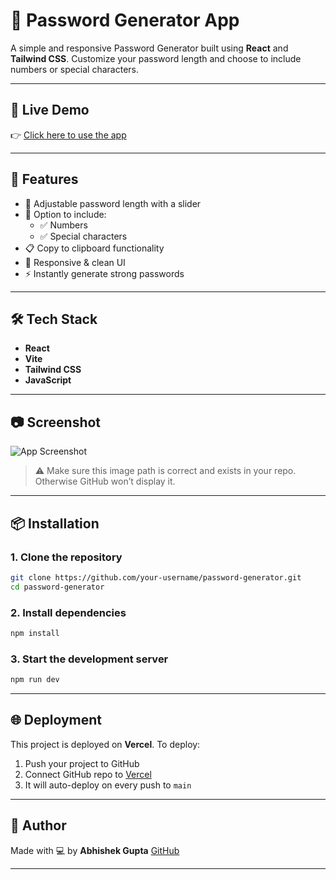 # 🔐 Password Generator App

A simple and responsive Password Generator built using **React** and **Tailwind CSS**. Customize your password length and choose to include numbers or special characters.

---

## 🚀 Live Demo

👉 [Click here to use the app](https://password-generator-nine-bay.vercel.app)

---

## 🧰 Features

- 🔢 Adjustable password length with a slider  
- 🔣 Option to include:
  - ✅ Numbers
  - ✅ Special characters
- 📋 Copy to clipboard functionality  
- 🎨 Responsive & clean UI  
- ⚡ Instantly generate strong passwords  

---

## 🛠 Tech Stack

- **React**
- **Vite**
- **Tailwind CSS**
- **JavaScript**

---

## 📷 Screenshot

![App Screenshot](./src/assets/Screenshot%202025-08-06%20153834.png)

> ⚠️ Make sure this image path is correct and exists in your repo. Otherwise GitHub won’t display it.

---

## 📦 Installation

### 1. Clone the repository

```bash
git clone https://github.com/your-username/password-generator.git
cd password-generator
````

### 2. Install dependencies

```bash
npm install
```

### 3. Start the development server

```bash
npm run dev
```

---

## 🌐 Deployment

This project is deployed on **Vercel**.
To deploy:

1. Push your project to GitHub
2. Connect GitHub repo to [Vercel](https://vercel.com/)
3. It will auto-deploy on every push to `main`

---

## 👤 Author

Made with 💻 by **Abhishek Gupta**
[GitHub](https://github.com/GuptaAbhi09)

---

